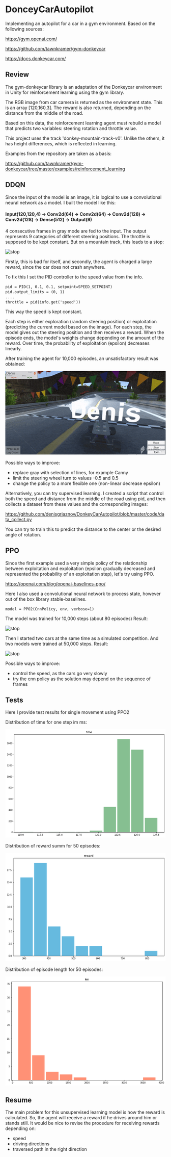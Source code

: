 # DonceyCarAutopilot

Implementing an autopilot for a car in a gym environment. Based on the following sources:

https://gym.openai.com/

https://github.com/tawnkramer/gym-donkeycar

https://docs.donkeycar.com/

## Review

The gym-donkeycar library is an adaptation of the Donkeycar environment in Unity for reinforcement learning using the gym library.

The RGB image from car camera is returned as the environment state. This is an array [120,160,3]. The reward is also returned, depending on the distance from the middle of the road. 

Based on this data, the reinforcement learning agent must rebuild a model that predicts two variables: steering rotation and throttle value.

This project uses the track 'donkey-mountain-track-v0'. Unlike the others, it has height differences, which is reflected in learning.

Examples from the repository are taken as a basis:

https://github.com/tawnkramer/gym-donkeycar/tree/master/examples/reinforcement_learning

## DDQN

Since the input of the model is an image, it is logical to use a convolutional neural network as a model.
I built the model like this:

#### Input(120,120,4) -> Conv2d(64) -> Conv2d(64) -> Conv2d(128) -> Conv2d(128) -> Dense(512) -> Output(9)

4 consecutive frames in gray mode are fed to the input. The output represents 9 categories of different steering positions. The throttle is supposed to be kept constant. But on a mountain track, this leads to a stop:

![stop](/images/zerospeed.gif)

Firstly, this is bad for itself, and secondly, the agent is charged a large reward, since the car does not crash anywhere.

To fix this I set the PID controller to the speed value from the info.

    pid = PID(1, 0.1, 0.1, setpoint=SPEED_SETPOINT)
    pid.output_limits = (0, 1)
    ....
    throttle = pid(info.get('speed'))

This way the speed is kept constant. 

Each step is either exploration (random steering position) or exploitation (predicting the current model based on the image). For each step, the model gives out the steering position and then receives a reward. When the episode ends, the model's weights change depending on the amount of the reward. Over time, the probability of exploitation (epsilon) decreases linearly.

After training the agent for 10,000 episodes, an unsatisfactory result was obtained:

![stop](/images/testddqn.gif)

Possible ways to improve:

- replace gray with selection of lines, for example Canny
- limit the steering wheel turn to values -0.5 and 0.5
- change the policy to a more flexible one (non-linear decrease epsilon)

Alternatively, you can try supervised learning. I created a script that control both the speed and distance from the middle of the road using pid, and then collects a dataset from these values and the corresponding images:

https://github.com/denisgriaznov/DonkeyCarAutopilot/blob/master/code/data_collect.py

You can try to train this to predict the distance to the center or the desired angle of rotation.



## PPO


Since the first example used a very simple policy of the relationship between exploitation and exploitation (epsilon gradually decreased and represented the probability of an exploitation step), let's try using PPO.

https://openai.com/blog/openai-baselines-ppo/

Here I also used a convolutional neural network to process state, however out of the box library stable-baselines.

    model = PPO2(CnnPolicy, env, verbose=1)

The model was trained for 10,000 steps (about 80 episodes)
Result:

![stop](/images/testppo.gif)

Then I started two cars at the same time as a simulated competition. And two models were trained at 50,000 steps.
Result:

![stop](/images/testcompetition.gif)

Possible ways to improve:

- control the speed, as the cars go very slowly
- try the cnn policy as the solution may depend on the sequence of frames

## Tests

Here I provide test results for single movement using PPO2

Distribution of time for one step im ms:

![stop](/images/timedist.png)

Distribution of reward summ for 50 episodes:

![stop](/images/rewarddist.png)

Distribution of episode length for 50 episodes:

![stop](/images/lendist.png)




## Resume

The main problem for this unsupervised learning model is how the reward is calculated. So, the agent will receive a reward if he drives around him or stands still. It would be nice to revise the procedure for receiving rewards depending on:

- speed
- driving directions
- traversed path in the right direction
